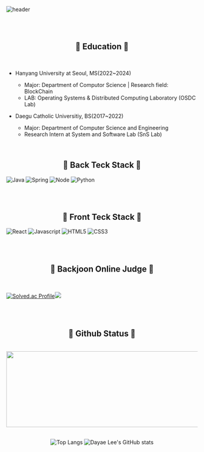 ![header](https://capsule-render.vercel.app/api?type=waving&color=gradient&customColorList=1&height=250&text=D.lee's%20GITHUB&fontSize=50&animation=twinkling&fontAlign=68&fontAlignY=36&desc=Backend%20%Junior%20Developer%20&descAlignY=51&descAlign=62)

<img alt="" title="Views" align="right" src="https://komarev.com/ghpvc/?username=dayaelee&label=views&style=flat&color=ff69b4"></h1>

</br>
</br>

<h2 align="center">🌿 Education 🌿</h2>
</br>

- Hanyang University at Seoul, MS(2022~2024)

  - Major: Department of Computor Science | Research field: BlockChain
  - LAB: Operating Systems & Distributed Computing Laboratory (OSDC Lab)
<!--Paper : Exploring Context-Aware Mental Health Self-Tracking Using Multimodal Smart Speakers in Home Environments, Jieun Lim et el, CHI '24. Paper Link-->
- Daegu Catholic Universitiy, BS(2017~2022)

  - Major: Department of Computer Science and Engineering
  - Research Intern at System and Software Lab (SnS Lab)


</br>

<h2 align="center"> 🌿 Back Teck Stack 🌿</h2>


![Java](https://img.shields.io/badge/Java-black?style=flat-square&logo=java)
![Spring](https://img.shields.io/badge/Spring-black?style=flat-square&logo=spring)
![Node](https://img.shields.io/badge/Node-black?style=flat-square&logo=node.js)
![Python](https://img.shields.io/badge/Python-black?style=flat-square&logo=python)

</div>

</br>
</br>

<h2 align="center">🌿 Front Teck Stack 🌿</h2>

![React](https://img.shields.io/badge/React-black?style=flat-square&logo=react)
![Javascript](https://img.shields.io/badge/Javascript-black?style=flat-square&logo=javascript)
![HTML5](https://img.shields.io/badge/HTML5-black?style=flat-square&logo=html5)
![CSS3](https://img.shields.io/badge/CSS3-black?style=flat-square&logo=css3&logoColor=1572B6)

</div>



<!--
**dayaelee/dayaelee** is a ✨ _special_ ✨ repository because its `README.md` (this file) appears on your GitHub profile.

Here are some ideas to get you started:

- 🔭 I’m currently working on ...
- 🌱 I’m currently learning ...
- 👯 I’m looking to collaborate on ...
- 🤔 I’m looking for help with ...
- 💬 Ask me about ...
- 📫 How to reach me: ...
- 😄 Pronouns: ...
- ⚡ Fun fact: ...
-->

</br>
</br>

<h2 align="center">🌿 Backjoon Online Judge 🌿</h2>
</br>

  
[![Solved.ac Profile](http://mazassumnida.wtf/api/v2/generate_badge?boj=dlektkfkd)](https://solved.ac/dlektkfkd/)<img src="http://mazandi.herokuapp.com/api?handle=dlektkfkd&theme=dark"/>

</div>

</br>
</br>

<h2 align="center">🌿 Github Status 🌿</h2>
</br>

<a href="https://github.com/devxb/gitanimals">
<img
  src="https://render.gitanimals.org/farms/dayaelee"
  width="1400"
  height="200"
/>
</a>


</br>
</br>
<div align="center">
  
![Top Langs](https://github-readme-stats.vercel.app/api/top-langs/?username=dayaelee&theme=dark&layout=compact&hide_progress=true)
![Dayae Lee's GitHub stats](https://github-readme-stats.vercel.app/api?username=dayaelee&show_icons=true&theme=panda)


</div>

